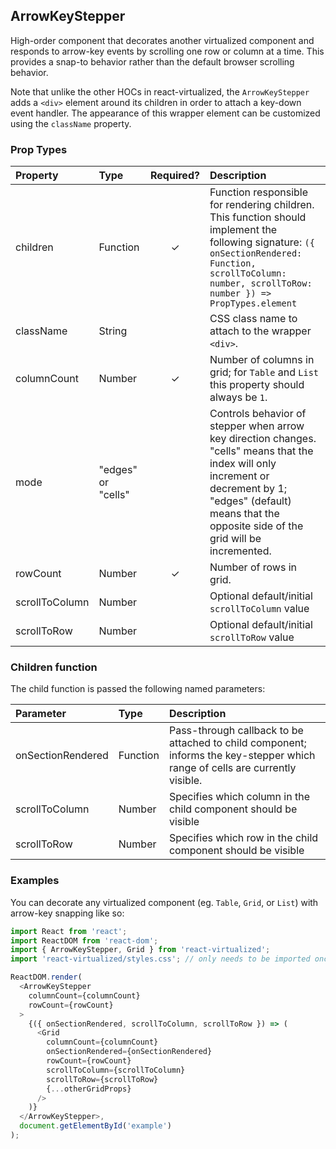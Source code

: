 ArrowKeyStepper
---------------

High-order component that decorates another virtualized component and responds to arrow-key events by scrolling one row or column at a time.
This provides a snap-to behavior rather than the default browser scrolling behavior.

Note that unlike the other HOCs in react-virtualized, the `ArrowKeyStepper` adds a `<div>` element around its children in order to attach a key-down event handler.
The appearance of this wrapper element can be customized using the `className` property.

### Prop Types
| Property | Type | Required? | Description |
|:---|:---|:---:|:---|
| children | Function | ✓ | Function responsible for rendering children. This function should implement the following signature: `({ onSectionRendered: Function, scrollToColumn: number, scrollToRow: number }) => PropTypes.element` |
| className | String |  | CSS class name to attach to the wrapper `<div>`. |
| columnCount | Number | ✓ | Number of columns in grid; for `Table` and `List` this property should always be `1`. |
| mode | "edges" or "cells" |  | Controls behavior of stepper when arrow key direction changes. "cells" means that the index will only increment or decrement by 1; "edges" (default) means that the opposite side of the grid will be incremented. |
| rowCount | Number | ✓ | Number of rows in grid. |
| scrollToColumn | Number |  | Optional default/initial `scrollToColumn` value |
| scrollToRow | Number |  | Optional default/initial `scrollToRow` value |

### Children function

The child function is passed the following named parameters:

| Parameter | Type | Description |
|:---|:---|:---|
| onSectionRendered | Function | Pass-through callback to be attached to child component; informs the key-stepper which range of cells are currently visible. |
| scrollToColumn | Number | Specifies which column in the child component should be visible |
| scrollToRow | Number | Specifies which row in the child component should be visible |

### Examples

You can decorate any virtualized component (eg. `Table`, `Grid`, or `List`) with arrow-key snapping like so:

```javascript
import React from 'react';
import ReactDOM from 'react-dom';
import { ArrowKeyStepper, Grid } from 'react-virtualized';
import 'react-virtualized/styles.css'; // only needs to be imported once

ReactDOM.render(
  <ArrowKeyStepper
    columnCount={columnCount}
    rowCount={rowCount}
  >
    {({ onSectionRendered, scrollToColumn, scrollToRow }) => (
      <Grid
        columnCount={columnCount}
        onSectionRendered={onSectionRendered}
        rowCount={rowCount}
        scrollToColumn={scrollToColumn}
        scrollToRow={scrollToRow}
        {...otherGridProps}
      />
    )}
  </ArrowKeyStepper>,
  document.getElementById('example')
);
```
